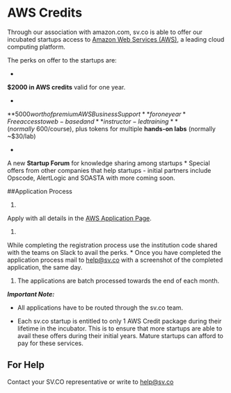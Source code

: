 # AWS Credits

 Through our association with amazon.com, sv.co is able to offer our incubated startups access to [Amazon Web Services (AWS)](https://aws.amazon.com/), a leading cloud computing platform.

The perks on offer to the startups are:

* 
**$2000 in AWS credits** valid for one year.

* 
**$5000 worth of premium AWS Business Support** for one year
* 
Free access to web-based and **instructor-led training** (normally ~$600/course), plus tokens for multiple **hands-on labs** (normally ~$30/lab)

* 
A new **Startup Forum** for knowledge sharing among startups
* 
Special offers from other companies that help startups - initial partners include Opscode, AlertLogic and SOASTA with more coming soon.

##Application Process

1. 
Apply with all details in the [AWS Application Page]( https://aws.amazon.com/activate/portfolio-signup).

1. 
While completing the registration process use the institution code shared with the teams on Slack to avail the perks.
* 
Once you have completed the application process mail to help@sv.co with a screenshot of the completed application, the same day.

1. The applications are batch processed towards the end of each month.

***Important Note:***
* All applications have to be routed through the sv.co team.


* Each sv.co startup is entitled to only 1 AWS Credit package during their lifetime in the incubator. This is to ensure that more startups are able to avail these offers during their initial years. Mature startups can afford to pay for these services.  

## For Help

Contact your SV.CO representative or write to help@sv.co



